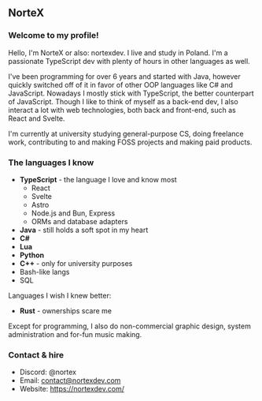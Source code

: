 ##  NorteX
### Welcome to my profile!

Hello, I'm NorteX or also: nortexdev. I live and study in Poland. I'm a passionate TypeScript dev with plenty of hours in other languages as well.

I've been programming for over 6 years and started with Java, however quickly switched off of it in favor of other OOP languages like C# and JavaScript. Nowadays I mostly stick with TypeScript, the better counterpart of JavaScript. Though I like to think of myself as a back-end dev, I also interact a lot with web technologies, both back and front-end, such as React and Svelte.

I'm currently at university studying general-purpose CS, doing freelance work, contributing to and making FOSS projects and making paid products.

### The languages I know
- **TypeScript** - the language I love and know most
  - React
  - Svelte
  - Astro
  - Node.js and Bun, Express
  - ORMs and database adapters
- **Java** - still holds a soft spot in my heart
- **C#**
- **Lua**
- **Python**
- **C++** - only for university purposes
- Bash-like langs
- SQL

Languages I wish I knew better:
- **Rust** - ownerships scare me

Except for programming, I also do non-commercial graphic design, system administration and for-fun music making.

### Contact & hire
- Discord: @nortex
- Email: contact@nortexdev.com
- Website: https://nortexdev.com/
